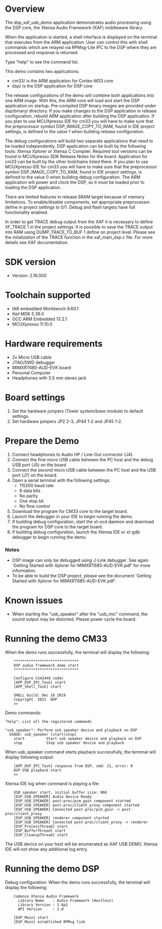 Overview
========
The dsp_xaf_usb_demo application demonstrates audio processing using the DSP core,
the Xtensa Audio Framework (XAF) middleware library.

When the application is started, a shell interface is displayed on the terminal
that executes from the ARM application. User can control this with shell
commands which are relayed via RPMsg-Lite IPC to the DSP where they are
processed and response is returned.

Type "help" to see the command list.

This demo contains two applications:
- cm33/ is the ARM application for Cortex-M33 core
- dsp/ is the DSP application for DSP core

The release configurations of the demo will combine both applications into one ARM
image. With this, the ARM core will load and start the DSP application on
startup. Pre-compiled DSP binary images are provided under dsp/binary/ directory.
If you make changes to the DSP application in release configuration, rebuild
ARM application after building the DSP application.
If you plan to use MCUXpresso IDE for cm33 you will have to make sure that
the preprocessor symbol DSP_IMAGE_COPY_TO_RAM, found in IDE project settings,
is defined to the value 1 when building release configuration.

The debug configurations will build two separate applications that need to be
loaded independently. DSP application can be built by the following tools:
Xtensa Xplorer or Xtensa C Compiler. Required tool versions can be found
in MCUXpresso SDK Release Notes for the board. Application for cm33 can be built
by the other toolchains listed there. If you plan to use MCUXpresso IDE for cm33
you will have to make sure that the preprocessor symbol DSP_IMAGE_COPY_TO_RAM,
found in IDE project settings, is defined to the value 0 when building debug configuration.
The ARM application will power and clock the DSP, so it must be loaded prior to
loading the DSP application.

There are limited features in release SRAM target because of memory limitations. To enable/disable components,
set appropriate preprocessor define in project settings to 0/1.
Debug and flash targets have full functionality enabled.

In order to get TRACE debug output from the XAF it is necessary to define XF_TRACE 1 in the project settings.
It is possible to save the TRACE output into RAM using DUMP_TRACE_TO_BUF 1 define on project level.
Please see the initalization of the TRACE function in the xaf_main_dsp.c file.
For more details see XAF documentation.

SDK version
===========
- Version: 2.16.000

Toolchain supported
===================
- IAR embedded Workbench  9.60.1
- Keil MDK  5.39.0
- GCC ARM Embedded  13.2.1
- MCUXpresso  11.10.0

Hardware requirements
=====================
- 2x Micro USB cable
- JTAG/SWD debugger
- MIMXRT685-AUD-EVK board
- Personal Computer
- Headphones with 3.5 mm stereo jack

Board settings
==============
1. Set the hardware jumpers (Tower system/base module) to default settings.
2. Set hardware jumpers JP2 2-3, JP44 1-2 and JP45 1-2.

Prepare the Demo
================
1. Connect headphones to Audio HP / Line-Out connector (J4).
2. Connect the first micro USB cable between the PC host and the debug USB port (J5) on the board
3. Connect the second micro USB cable between the PC host and the USB port (J7) on the board.
4. Open a serial terminal with the following settings:
    - 115200 baud rate
    - 8 data bits
    - No parity
    - One stop bit
    - No flow control
5. Download the program for CM33 core to the target board.
6. Launch the debugger in your IDE to begin running the demo.
7. If building debug configuration, start the xt-ocd daemon and download the program for DSP core
   to the target board.
8. If building debug configuration, launch the Xtensa IDE or xt-gdb debugger to begin running the
   demo.

### Notes
- DSP image can only be debugged using J-Link debugger. See again
'Getting Started with Xplorer for MIMXRT685-AUD-EVK.pdf' for more information.
- To be able to build the DSP project, please see the document
'Getting Started with Xplorer for MIMXRT685-AUD-EVK.pdf'.

# Known issues
- When starting the "usb_speaker" after the "usb_mic" command, the sound output may be distorted.
  Please power cycle the board.

Running the demo CM33
=====================
When the demo runs successfully, the terminal will display the following:
```
    ******************************
    DSP audio framework demo start
    ******************************

    Configure CS42448 codec
    [APP_DSP_IPC_Task] start
    [APP_Shell_Task] start

    SHELL build: Dec 18 2019
    Copyright  2021  NXP
    >>
```

Demo commands:
```
"help": List all the registered commands

"usb_speaker": Perform usb speaker device and playback on DSP
  USAGE: usb_speaker [start|stop]
    start          Start usb speaker device and playback on DSP
    stop           Stop usb speaker device and playback
```

When usb_speaker command starts playback successfully, the terminal will display following output:
```
    [APP_DSP_IPC_Task] response from DSP, cmd: 21, error: 0
    DSP USB playback start
    >>
```

Xtensa IDE log when command is playing a file:
```
    USB speaker start, initial buffer size: 960
    [DSP_USB_SPEAKER] Audio Device Ready
    [DSP_USB_SPEAKER] post-proc/pcm_gain component started
    [DSP_USB_SPEAKER] post-proc/client_proxy component started
    [DSP_USB_SPEAKER] Connected post-proc/pcm_gain -> post-proc/client_proxy
    [DSP_USB_SPEAKER] renderer component started
    [DSP_USB_SPEAKER] Connected post-proc/client_proxy -> renderer
    [DSP_ProcessThread] start
    [DSP_BufferThread] start
    [DSP_CleanupThread] start
```
The USB device on your host will be enumerated as XAF USB DEMO.
Xtensa IDE will not show any additional log entry.

Running the demo DSP
====================
Debug configuration:
When the demo runs successfully, the terminal will display the following:
```
    Cadence Xtensa Audio Framework
      Library Name    : Audio Framework (Hostless)
      Library Version : 2.6p1
      API Version     : 2.0

    [DSP_Main] start
    [DSP_Main] established RPMsg link
```

